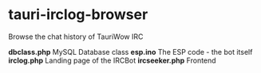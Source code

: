 # tauri-irclog-browser
Browse the chat history of TauriWow IRC

**dbclass.php**
MySQL Database class
**esp.ino**
The ESP code - the bot itself
**irclog.php**
Landing page of the IRCBot
**ircseeker.php**
Frontend
